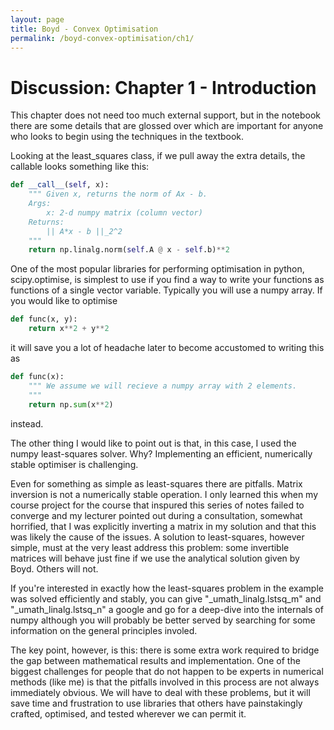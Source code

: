 ```yaml
---
layout: page
title: Boyd - Convex Optimisation
permalink: /boyd-convex-optimisation/ch1/
---
```


# Discussion: Chapter 1 - Introduction

This chapter does not need too much external support, but in the notebook there are some details that are glossed over which are important for anyone who looks to begin using the techniques in the textbook.

Looking at the least_squares class, if we pull away the extra details, the callable looks something like this:

```python
def __call__(self, x):
    """ Given x, returns the norm of Ax - b.
    Args:
        x: 2-d numpy matrix (column vector)
    Returns:
        || A*x - b ||_2^2
    """
    return np.linalg.norm(self.A @ x - self.b)**2
```

One of the most popular libraries for performing optimisation in python, scipy.optimise, is simplest to use if you find a way to write your functions as functions of a single vector variable. Typically you will use a numpy array. If you would like to optimise

```python
def func(x, y):
    return x**2 + y**2
```

it will save you a lot of headache later to become accustomed to writing this as

```python
def func(x):
    """ We assume we will recieve a numpy array with 2 elements.
    """
    return np.sum(x**2)
```

instead.

The other thing I would like to point out is that, in this case, I used the numpy least-squares solver. Why? Implementing an efficient, numerically stable optimiser is challenging.

Even for something as simple as least-squares there are pitfalls. Matrix inversion is not a numerically stable operation. I only learned this when my course project for the course that inspured this series of notes failed to converge and my lecturer pointed out during a consultation, somewhat horrified, that I was explicitly inverting a matrix in my solution and that this was likely the cause of the issues. A solution to least-squares, however simple, must at the very least address this problem: some invertible matrices will behave just fine if we use the analytical solution given by Boyd. Others will not.

If you're interested in exactly how the least-squares problem in the example was solved efficiently and stably, you can give "_umath_linalg.lstsq_m" and "_umath_linalg.lstsq_n" a google and go for a deep-dive into the internals of numpy although you will probably be better served by searching for some information on the general principles involed.

The key point, however, is this: there is some extra work required to bridge the gap between mathematical results and implementation. One of the biggest challenges for people that do not happen to be experts in numerical methods (like me) is that the pitfalls involved in this process are not always immediately obvious. We will have to deal with these problems, but it will save time and frustration to use libraries that others have painstakingly crafted, optimised, and tested wherever we can permit it.